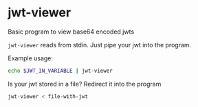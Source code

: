 # jwt-viewer
Basic program to view base64 encoded jwts

`jwt-viewer` reads from stdin. Just pipe your jwt into the program.

Example usage:

```sh
echo $JWT_IN_VARIABLE | jwt-viewer
```

Is your jwt stored in a file? Redirect it into the program

```sh
jwt-viewer < file-with-jwt
```
